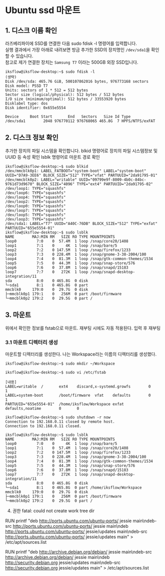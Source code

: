 # Ubuntu ssd 마운트

## 1. 디스크 이름 확인
라즈베리파이에 SSD를 연결한 다음 sudo fdisk -l 명령어를 입력합니다.  
실행 결과에서 가장 아래로 내려보면 방금 추가한 SSD의 장치명인 `/dev/sda1`을 확인할 수 있습니다.  
참고로 제가 연결한 장치는 `Samsung T7` 이라는 500GB 외장 SSD입니다.  
```
iksflow@iksflow-desktop:~$ sudo fdisk -l
(생략)
Disk /dev/sda: 465.76 GiB, 500107862016 bytes, 976773168 sectors
Disk model: PSSD T7
Units: sectors of 1 * 512 = 512 bytes
Sector size (logical/physical): 512 bytes / 512 bytes
I/O size (minimum/optimal): 512 bytes / 33553920 bytes
Disklabel type: dos
Disk identifier: 0x655e5554

Device     Boot Start       End   Sectors   Size Id Type
/dev/sda1        2048 976770112 976768065 465.8G  7 HPFS/NTFS/exFAT
```

## 2. 디스크 정보 확인
추가한 장치의 파일 시스템을 확인합니다.
blkid 명령어로 장치의 파일 시스템정보 및 UUID 등 속성 확인 
lsblk 명령어로 마운트 경로 확인
```
iksflow@iksflow-desktop:~$ sudo blkid
/dev/mmcblk0p1: LABEL_FATBOOT="system-boot" LABEL="system-boot" UUID="D7A9-3EE6" BLOCK_SIZE="512" TYPE="vfat" PARTUUID="2da91795-01"
/dev/mmcblk0p2: LABEL="writable" UUID="09799e9f-8009-4b0c-84bc-9761d73d9670" BLOCK_SIZE="4096" TYPE="ext4" PARTUUID="2da91795-02"
/dev/loop1: TYPE="squashfs"
/dev/loop6: TYPE="squashfs"
/dev/loop4: TYPE="squashfs"
/dev/loop2: TYPE="squashfs"
/dev/loop0: TYPE="squashfs"
/dev/loop7: TYPE="squashfs"
/dev/loop5: TYPE="squashfs"
/dev/loop3: TYPE="squashfs"
/dev/sda1: LABEL="T7" UUID="A40C-76DB" BLOCK_SIZE="512" TYPE="exfat" PARTUUID="655e5554-01"
iksflow@iksflow-desktop:~$ sudo lsblk
NAME        MAJ:MIN RM   SIZE RO TYPE MOUNTPOINTS
loop0         7:0    0  57.4M  1 loop /snap/core20/1408
loop1         7:1    0     4K  1 loop /snap/bare/5
loop2         7:2    0 147.5M  1 loop /snap/firefox/1233
loop3         7:3    0 228.4M  1 loop /snap/gnome-3-38-2004/100
loop4         7:4    0  81.3M  1 loop /snap/gtk-common-themes/1534
loop5         7:5    0  44.3M  1 loop /snap/snap-store/576
loop6         7:6    0  37.8M  1 loop /snap/snapd/15183
loop7         7:7    0   272K  1 loop /snap/snapd-desktop-integration/11
sda           8:0    0 465.8G  0 disk
└─sda1        8:1    0 465.8G  0 part
mmcblk0     179:0    0  29.7G  0 disk
├─mmcblk0p1 179:1    0   256M  0 part /boot/firmware
└─mmcblk0p2 179:2    0  29.5G  0 part /
```


## 3. 마운트
위에서 확인한 정보를 fstab으로 마운트.
재부팅 시에도 자동 적용된다.
입력 후 재부팅

### 3.1 마운트 디렉터리 생성
마운트할 디렉터리를 생성한다.
나는 Workspace라는 이름의 디렉터리를 생성했다.
```
iksflow@iksflow-desktop:~$ sudo mkdir ~/Workspace
```

```
iksflow@iksflow-desktop:~$ sudo vi /etc/fstab

[내용]
LABEL=writable  /       ext4    discard,x-systemd.growfs        0       1
LABEL=system-boot       /boot/firmware  vfat    defaults        0       1
PARTUUID="655e5554-01"  /home/iksflow/Workspace exfat   defaults,noatime        0       0

iksflow@iksflow-desktop:~$ sudo shutdown -r now
Connection to 192.168.0.11 closed by remote host.
Connection to 192.168.0.11 closed.
```

```
iksflow@iksflow-desktop:~$ sudo lsblk
NAME        MAJ:MIN RM   SIZE RO TYPE MOUNTPOINTS
loop0         7:0    0     4K  1 loop /snap/bare/5
loop1         7:1    0  57.4M  1 loop /snap/core20/1408
loop2         7:2    0 147.5M  1 loop /snap/firefox/1233
loop3         7:3    0 228.4M  1 loop /snap/gnome-3-38-2004/100
loop4         7:4    0  81.3M  1 loop /snap/gtk-common-themes/1534
loop5         7:5    0  44.3M  1 loop /snap/snap-store/576
loop6         7:6    0  37.8M  1 loop /snap/snapd/15183
loop7         7:7    0   272K  1 loop /snap/snapd-desktop-integration/11
sda           8:0    0 465.8G  0 disk
└─sda1        8:1    0 465.8G  0 part /home/iksflow/Workspace
mmcblk0     179:0    0  29.7G  0 disk
├─mmcblk0p1 179:1    0   256M  0 part /boot/firmware
└─mmcblk0p2 179:2    0  29.5G  0 part /
```

4. 권한
fatal: could not create work tree dir

RUN printf "deb http://ports.ubuntu.com/ubuntu-ports/ jessie main\ndeb-src http://ports.ubuntu.com/ubuntu-ports/ jessie main\ndeb http://ports.ubuntu.com/ubuntu-ports/ jessie/updates main\ndeb-src http://ports.ubuntu.com/ubuntu-ports/ jessie/updates main" > /etc/apt/sources.list

RUN printf "deb http://archive.debian.org/debian/ jessie main\ndeb-src http://archive.debian.org/debian/ jessie main\ndeb http://security.debian.org jessie/updates main\ndeb-src http://security.debian.org jessie/updates main" > /etc/apt/sources.list



